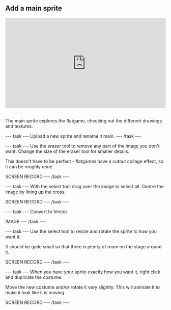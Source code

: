 ## Add a main sprite

<html>
<div style="position: relative; overflow: hidden; padding-top: 56.25%;">
<iframe style="position: absolute; top: 0; left: 0; right: 0; width: 100%; height: 100%; border: none;" src="https://www.youtube.com/embed/mE8hQ9ECFe4rel=0&cc_load_policy=1" allowfullscreen allow="accelerometer; autoplay; clipboard-write; encrypted-media; gyroscope; picture-in-picture; web-share">
</iframe>
</div><br>
</html>

The main sprite explores the flatgame, checking out the different drawings and textures.

--- task ---
Upload a new sprite and rename it main.
--- /task ---

--- task ---
Use the eraser tool to remove any part of the image you don't want. Change the size of the eraser tool for smaller details.

This doesn't have to be perfect - flatgames have a cutout collage effect, so it can be roughly done.

SCREEN RECORD
--- /task ---

--- task ---
With the select tool drag over the image to select all. Centre the image by lining up the cross.

SCREEN RECORD
--- /task ---

--- task ---
Convert to Vector

IMAGE
--- /task ---

--- task ---
Use the select tool to resize and rotate the sprite to how you want it. 

It should be quite small so that there is plenty of room on the stage around it.

SCREEN RECORD
--- /task ---

--- task ---
When you have your sprite exactly how you want it, right click and duplicate the costume.

Move the new costume and/or rotate it very slightly. This will animate it to make it look like it is moving.

SCREEN RECORD
--- /task ---

